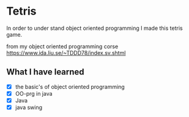 # Tetris
In order to under stand object oriented programming I made this tetris game. 

from my object oriented programming corse https://www.ida.liu.se/~TDDD78/index.sv.shtml

## What I have learned

- [x] the basic's of object oriented programming
- [x] OO-prg in java 
- [x] Java
- [x] java swing 
